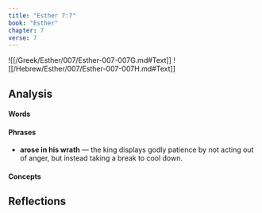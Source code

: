 ```yaml
---
title: "Esther 7:7"
book: "Esther"
chapter: 7
verse: 7
---
```

![[/Greek/Esther/007/Esther-007-007G.md#Text]]
![[/Hebrew/Esther/007/Esther-007-007H.md#Text]]

## Analysis

#### Words

#### Phrases
- **arose in his wrath** — the king displays godly patience by not acting out of anger, but instead taking a break to cool down.

#### Concepts

## Reflections
